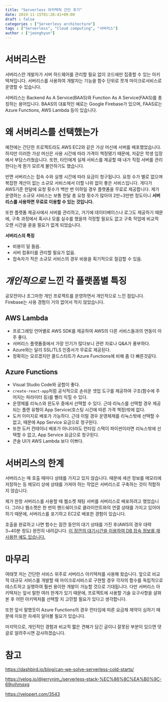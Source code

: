 ```yaml
---
title: "Serverless 아키텍쳐 간단 후기"
date: 2019-11-15T01:28:41+09:00
draft : false
categories : ["Serverless architecture"]
tags : ["Serverless", "Cloud computing", "서버리스"]
author : ["jeonghyun"]
---
```

# 서버리스란
서버리스란 개발자가 서버 하드웨어를 관리할 필요 없이 코드에만 집중할 수 있는 아키텍쳐입니다. 서버리스를 사용하여 개발자는 기능을 함수 단위로 쪼개 마이크로서비스로 운영할 수 있습니다.

서버리스는 Backend As A Service(BAAS)와 Function As A Service(FAAS)를 총칭하는 용어입니다. BAAS의 대표적인 예로는 Google Firebase가 있으며, FAAS로는 Azure Functions, AWS Lambda 등이 있습니다.


# 왜 서버리스를 선택했는가
예전에는 간단한 프로젝트라도 AWS EC2와 같은 가상 머신에 서버를 배포했었습니다. 하지만 이러한 가상 머신은 사용 시간에 따라 가격이 책정됐기 때문에, 저같은 학생 입장에서 부담스러웠습니다. 또한, 타인에게 실제 서비스를 제공할 때 내가 직접 서버를 관리한다는게 뭔가 모르게 불안하기도 했습니다.

반면 서버리스는 접속 수와 실행 시간에 따라 요금이 청구됩니다. 요청 수가 별로 없으며 복잡한 계산이 없는 소규모 서비스에서 더할 나위 없이 좋은 서비스입니다. 게다가 AWS기준 한달에 요청 횟수가 백만 번 이하일 경우 플랫폼을 무료로 제공합니다. 제가 운영하는 소규모 서비스는 보통 한달 총 요청 횟수가 많아야 2만~3만번 정도이니 **서버리스를 사용하면 무료로 이용할 수 있는 것입니다.**

또한 플랫폼 제공사에서 서버를 관리하고, 거기에 데이터베이스나 로그도 제공하기 때문에, 구축 과정에서 혹시나 모를 실수를 했을까 걱정할 필요도 없고 구축 작업에 비교적 오랜 시간을 쏟을 필요가 없게 되었습니다.

**서버리스의 특징**

* 비용이 덜 들음.
* 서버 컴퓨터를 관리할 필요가 없음.
* 접속자가 적은 소규모 서비스의 경우 비용을 획기적으로 절감할 수 있음.


# *개인적으로* 느낀 각 플랫폼별 특징
공모전이나 조그마한 개인 프로젝트를 운영하면서 개인적으로 느낀 점입니다. Firebase는 사용 경험이 거의 없어서 적지 않았습니다.


## AWS Lambda
* 프로그래밍 언어별로 AWS SDK를 제공하여 AWS의 다른 서비스들과의 연동이 아주 좋다.
* 서버리스 플랫폼중에서 가장 인기가 많다보니 관련 자료나 Q&A가 풍부하다.
* Azure와는 달리 SSL/TLS 인증서가 무료로 제공된다.
* 정확히는 모르겠지만 콜드스타트가 Azure Functions에 비해 좀 더 빠른것같다.


## Azure Functions
* Visual Studio Code와 궁합이 좋다.
* `create-react-app`처럼 공식적으로 손쉬운 셋업 도구를 제공하여 구조(함수에 주어지는 파라미터 등)를 빨리 익힐 수 있다.
* 운영체를 리눅스와 윈도우 중에서 선택할 수 있다. 근데 리눅스를 선택할 경우 제공되는 플랜 유형이 App Service(호스팅 시간에 따른 가격 책정)밖에 없다.
* 도커 이미지로 배포가 가능하다. 근데 이럴 경우 운영체제를 리눅스밖에 선택할 수 없고, 때문에 App Service 요금으로 청구된다.
* 또한 도커 컨테이너 배포가 아니더라도 런타임 스택이 파이썬이라면 리눅스밖에 선택할 수 없고, App Service 요금으로 청구된다.
* 콘솔 UI가 AWS Lambda 보다 이쁘다.


# 서버리스의 한계
서버리스는 매 호출 때마다 상태를 가지고 있지 않습니다. 때문에 세션 정보를 메모리에 저장하는 등 메모리 상에 상태를 가져야 하는 작업은 서버리스로 구축하는 것이 적합하지 않습니다.

제가 한창 서버리스를 사용할 때 웹소켓 채팅 서버를 서버리스로 배포하려고 했었습니다. 그러나 웹소켓은 한 번의 핸드쉐이크로 클라이언트와의 연결 상태를 가지고 있어야하기 때문에, 서버리스를 포기하고 EC2로 배포한 경험이 있습니다.

호출을 완료하고 나면 함수는 잠깐 동안의 대기 상태를 가진 후(AWS의 경우 대략 3~40분 정도) 완전히 내려갑니다. [이 잠깐의 대기시간을 이용하여 DB 접속 정보를 재사용한 예도 있습니다.](https://velopert.com/3577#%EC%A0%91%EC%86%8D%EC%A0%95%EB%B3%B4-%EC%9E%AC%EC%82%AC%EC%9A%A9%ED%95%98%EA%B8%B0)


# 마무리
여태껏 저는 간단한 서비스 위주로 서버리스 아키텍처를 사용해 왔습니다. 앞으로 비교적 대규모 서비스를 개발할 때 마이크로서비스로 구현할 경우 각자의 함수를 독립적으로 테스트하고 실행하여 훨씬 용이한 개발이 가능할 것으로 기대됩니다. 다만 서버리스 아키텍처는 앞서 말한 여러 한계가 있기 때문에, 프로젝트에 사용할 기술 요구사항을 살펴본 후 어떤 아키텍처를 선택할 지 고민할 필요가 있다고 생각합니다.

또한 앞서 말했듯이 Azure Functions의 경우 런타임에 따른 요금제 제약이 심하기 때문에 이또한 자세히 알아볼 필요가 있습니다.

마지막으로, 개인적인 경험과 비교적 짧은 견해가 담긴 글이니 잘못된 부분이 있으면 댓글로 알려주시면 감사하겠습니다.


# 참고
https://dashbird.io/blog/can-we-solve-serverless-cold-starts/

https://velog.io/@jerrynim_/serverless-stack-%EC%86%8C%EA%B0%9C-69jyihmqxg

https://velopert.com/3543